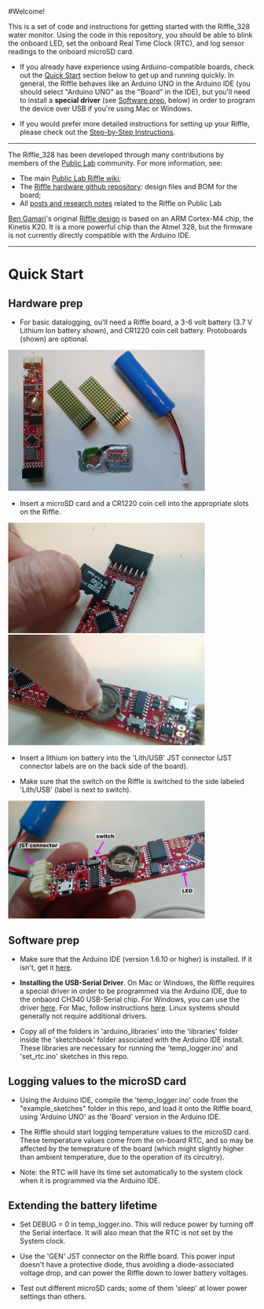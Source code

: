 #Welcome!

This is a set of code and instructions for getting started with the Riffle_328 water monitor.  Using the code in this repository, you should be able to blink the onboard LED, set the onboard Real Time Clock (RTC), and log sensor readings to the onboard microSD card. 

- If you already have experience using Arduino-compatible boards, check out the [Quick Start](https://github.com/dwblair/Riffle-Getting-Started#quick-start) section below to get up and running quickly. In general, the Riffle behaves like an Arduino UNO in the Arduino IDE (you should select "Arduino UNO" as the "Board" in the IDE), but you'll need to install a **special driver** (see [Software prep](test), below) in order to program the device over USB if you're using Mac or Windows.  

- If you would prefer more detailed instructions for setting up your Riffle, please check out the [Step-by-Step Instructions](./step-by-step.markdown).

-----

The Riffle_328 has been developed through many contributions by members of the [Public Lab](http://publiclab.org) community.  For more information, see:

- The main [Public Lab Riffle wiki](https://publiclab.org/wiki/riffle);
- The [Riffle hardware github repository](https://github.com/OpenWaterProject/riffle): design files and BOM for the board;
- All [posts and research notes](https://publiclab.org/search/riffle) related to the Riffle on Public Lab

[Ben Gamari](https://github.com/bgamari)'s original [Riffle design](https://github.com/bgamari/riffle) is based on an ARM Cortex-M4 chip, the Kinetis K20.  It is a more powerful chip than the Atmel 328, but the firmware is not currently directly compatible with the Arduino IDE. 

------

# Quick Start

## Hardware prep

- For basic datalogging, ou'll need a Riffle board, a 3-6 volt battery (3.7 V Lithium Ion battery shown), and CR1220 coin cell battery.  Protoboards (shown) are optional. 

<img src="pics/parts.jpg" width=400>

- Insert a microSD card and a CR1220 coin cell into the appropriate slots on the Riffle.

<img src="pics/insert-MicroSD.jpg" width=400>

<img src="pics/insert-coinBattery.jpg" width=400>

- Insert a lithium ion battery into the 'Lith/USB' JST connector (JST connector labels are on the back side of the board).

- Make sure that the switch on the Riffle is switched to the side labeled 'Lith/USB' (label is next to switch).

<img src="pics/labels.png" width=400>

## Software prep

- Make sure that the Arduino IDE (version 1.6.10 or higher) is installed.  If it
 isn't, get it [here](https://www.arduino.cc/en/Main/Software).

- **Installing the USB-Serial Driver**. On Mac or Windows, the Riffle requires a special driver in order to be programmed via the Arduino IDE, due to the onbaord CH340 USB-Serial chip.  For Windows, you can use the driver [here]( http://raysfiles.com/drivers/ch341ser.exe).  For Mac, follow instructions [here]( http://www.instructables.com/id/Arduino-Nano-CH340/). Linux systems should generally not require additional drivers.

- Copy all of the folders in 'arduino_libraries' into the 'libraries' folder inside the 'sketchbook' folder associated with the Arduino IDE install.  These libraries are necessary for running the 'temp_logger.ino' and 'set_rtc.ino' sketches in this repo.  

## Logging values to the microSD card

- Using the Arduino IDE, compile the 'temp_logger.ino' code from the "example_sketches" folder in this repo, and load it onto the Riffle board, using 'Arduino UNO' as the 'Board' version in the Arduino IDE.

- The Riffle should start logging temperature values to the microSD card. These temperature values come from the on-board RTC, and so may be affected by the temeprature of the board (which might slightly higher than ambient temperature, due to the operation of its circuitry). 

- Note: the RTC will have its time set automatically to the system clock when it is programmed via the Arduino IDE.

## Extending the battery lifetime

- Set DEBUG = 0 in temp_logger.ino. This will reduce power by turning off the Serial interface.  It will also mean that the RTC is not set by the System clock.

- Use the 'GEN' JST connector on the Riffle board.  This power input doesn't have a protective diode, thus avoiding a diode-associated voltage drop, and can power the Riffle down to lower battery voltages.

- Test out different microSD cards;  some of them 'sleep' at lower power settings than others.
